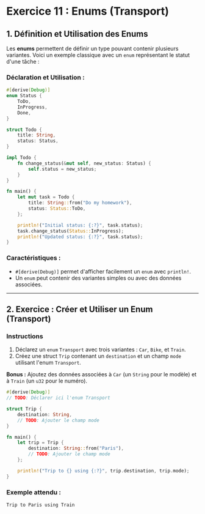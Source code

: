 
# Exercice 11 : Enums (Transport)

## **1. Définition et Utilisation des Enums**

Les **enums** permettent de définir un type pouvant contenir plusieurs variantes. Voici un exemple classique avec un `enum` représentant le statut d'une tâche :

### **Déclaration et Utilisation :**
```rust
#[derive(Debug)]
enum Status {
    ToDo,
    InProgress,
    Done,
}

struct Todo {
    title: String,
    status: Status,
}

impl Todo {
    fn change_status(&mut self, new_status: Status) {
        self.status = new_status;
    }
}

fn main() {
    let mut task = Todo {
        title: String::from("Do my homework"),
        status: Status::ToDo,
    };

    println!("Initial status: {:?}", task.status);
    task.change_status(Status::InProgress);
    println!("Updated status: {:?}", task.status);
}
```

### **Caractéristiques :**
- `#[derive(Debug)]` permet d'afficher facilement un `enum` avec `println!`.
- Un `enum` peut contenir des variantes simples ou avec des données associées.

---

## **2. Exercice : Créer et Utiliser un Enum (Transport)**

### Instructions
1. Déclarez un `enum` `Transport` avec trois variantes : `Car`, `Bike`, et `Train`.
2. Créez une struct `Trip` contenant un `destination` et un champ `mode` utilisant l'enum `Transport`.

**Bonus :** Ajoutez des données associées à `Car` (un `String` pour le modèle) et à `Train` (un `u32` pour le numéro).

```rust
#[derive(Debug)]
// TODO: Déclarer ici l'enum Transport

struct Trip {
    destination: String,
    // TODO: Ajouter le champ mode
}

fn main() {
    let trip = Trip {
        destination: String::from("Paris"),
        // TODO: Ajouter le champ mode
    };

    println!("Trip to {} using {:?}", trip.destination, trip.mode);
}
```

### Exemple attendu :
```plaintext
Trip to Paris using Train
```
